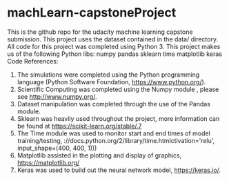 # machLearn-capstoneProject
This is the github repo for the udacity machine learning capstone submission.
This project uses the dataset contained in the data/ directory.
All code for this project was completed using Python 3.
This project makes us of the following Python libs:
numpy
pandas
sklearn
time
matplotlib
keras
Code References:
1. The simulations were completed using the Python programming language (Python Software Foundation, https://www.python.org/).
2. Scientific Computing was completed using the Numpy module , please see http://www.numpy.org/.
3. Dataset manipulation was completed through the use of the Pandas module.
4. Sklearn was heavily used throughout the project, more information can be found at https://scikit-learn.org/stable/.7
5. The Time module was used to monitor start and end times of model training/testing, ://docs.python.org/2/library/time.htmlctivation='relu', input_shape=(400, 400, 1)))
6. Matplotlib assisted in the plotting and display of graphics, https://matplotlib.org/
7. Keras was used to build out the neural network model, https://keras.io/.
